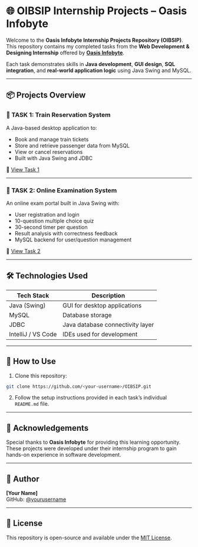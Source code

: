 # 🌐 OIBSIP Internship Projects – Oasis Infobyte

Welcome to the **Oasis Infobyte Internship Projects Repository (OIBSIP)**.  
This repository contains my completed tasks from the **Web Development & Designing Internship** offered by **[Oasis Infobyte](https://oasisinfobyte.com/)**.

Each task demonstrates skills in **Java development**, **GUI design**, **SQL integration**, and **real-world application logic** using Java Swing and MySQL.

---

## 📦 Projects Overview

### 🔹 TASK 1: Train Reservation System

A Java-based desktop application to:
- Book and manage train tickets
- Store and retrieve passenger data from MySQL
- View or cancel reservations
- Built with Java Swing and JDBC

🔗 [View Task 1](./TASK1/OnlineReservationSystem)

---

### 🔹 TASK 2: Online Examination System

An online exam portal built in Java Swing with:
- User registration and login
- 10-question multiple choice quiz
- 30-second timer per question
- Result analysis with correctness feedback
- MySQL backend for user/question management

🔗 [View Task 2](./TASK2/OnlineExaminationSystem)

---

## 🛠️ Technologies Used

| Tech Stack       | Description                           |
|------------------|---------------------------------------|
| Java (Swing)     | GUI for desktop applications          |
| MySQL            | Database storage                      |
| JDBC             | Java database connectivity layer      |
| IntelliJ / VS Code | IDEs used for development            |

---

## 🧭 How to Use

1. Clone this repository:
```bash
git clone https://github.com/<your-username>/OIBSIP.git
```

2. Follow the setup instructions provided in each task’s individual `README.md` file.

---

## 🙌 Acknowledgements

Special thanks to **Oasis Infobyte** for providing this learning opportunity.  
These projects were developed under their internship program to gain hands-on experience in software development.

---

## 👤 Author

**[Your Name]**  
GitHub: [@yourusername](https://github.com/yourusername)

---

## 📃 License

This repository is open-source and available under the [MIT License](LICENSE).

